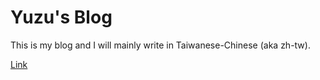 # Yuzu's Blog
This is my blog and I will mainly write in Taiwanese-Chinese (aka zh-tw).

[Link](https://yujuc.github.io/blog/)
